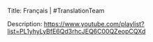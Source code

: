 Title: Français | #TranslationTeam

Description: https://www.youtube.com/playlist?list=PL1yhyLyBfE6Qd3rhcJEQ6C00QZeopCQXd
